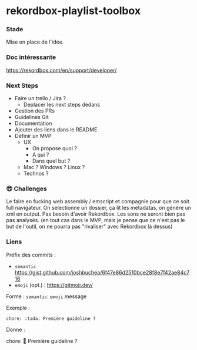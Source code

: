 # rekordbox-playlist-toolbox

### Stade

Mise en place de l'idée.

### Doc intéressante

https://rekordbox.com/en/support/developer/

### Next Steps

- Faire un trello / Jira ?
  - Deplacer les next steps dedans
- Gestion des PRs
- Guidelines Git
- Documentation
- Ajouter des liens dans le README
- Définir un MVP
  - UX
    - On propose quoi ?
    - A qui ?
    - Dans quel but ?
  - Mac ? Windows ? Linux ?
  - Technos ?

### 😎 Challenges

Le faire en fucking web assembly / emscript et compagnie pour que ce soit full navigateur.
On selectionne un dossier, ça lit les metadatas, on génère un xml en output.
Pas besoin d'avoir Rekordbox.
Les sons ne seront bien pas pas analysés. (en tout cas dans le MVP, mais je pense que ce n'est pas le but de l'outil, on ne pourra pas "rivaliser" avec Rekordbox là dessus)

### Liens

Préfix des commits :
- `semantic` https://gist.github.com/joshbuchea/6f47e86d2510bce28f8e7f42ae84c716
- `emoji` (opt.) : https://gitmoji.dev/

Forme :
`semantic`: `emoji` message

Exemple :
```
chore: :tada: Première guideline ? 
```
Donne :

chore: :tada: Première guideline ? 
